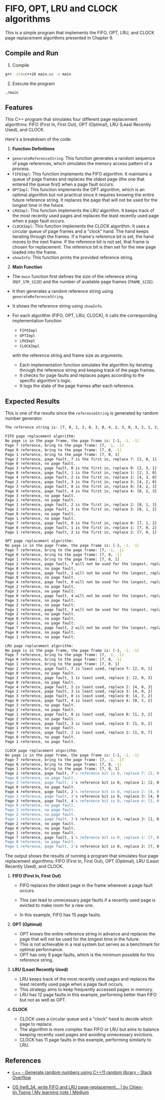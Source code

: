 # FIFO, OPT, LRU and CLOCK algorithms

 This is a simple  program that implements the FIFO, OPT, LRU, and CLOCK  page replacement algorithms presented in Chapter 9.

## Compile and Run

1. Compile

```bash
g++ -std=c++20 main.cc -o main
```

2. Execute the program

```
./main
```

## Features

This C++ program that simulates four different page replacement algorithms: FIFO (First In, First Out), OPT (Optimal), LRU (Least Recently Used), and CLOCK.

Here's a breakdown of the code:

1. **Function Definitions**

- `generateReferenceString`: This function generates a random sequence of page references, which simulates the memory access pattern of a process.
- `FIFOImpl`: This function implements the FIFO algorithm. It maintains a queue of page frames and replaces the oldest page (the one that entered the queue first) when a page fault occurs.
- `OPTImpl`: This function implements the OPT algorithm, which is an optimal algorithm but not practical  since it requires knowing the entire future reference string. It replaces the page that will not be used for the longest time in the future.
- `LRUImpl`: This function implements the LRU algorithm. It keeps track of the most recently used pages and replaces the least recently used page when a page fault occurs.
- `CLOCKImpl`: This function implements the CLOCK algorithm. It uses a circular queue of page frames and a "clock" hand. The hand keeps iterating through the frames. If a frame's reference bit is set, the hand moves to the next frame. If the reference bit is not set, that frame is chosen for replacement. The reference bit is then set for the new page loaded into the frame.
- `showInfo`: This function prints the provided reference string.

2. **Main Function**

- The `main` function first defines the size of the reference string (`REF_STR_SIZE`) and the number of available page frames (`FRAME_SIZE`).

- It then generates a random reference string using `generateReferenceString`.

- It shows the reference string using `showInfo`.

- For each algorithm (FIFO, OPT, LRU, CLOCK), it calls the corresponding implementation function 
  
    - `FIFOImpl`
    - `OPTImpl`
    - `LRUImpl`
    - `CLOCKImpl`
    
    with the reference string and frame size as arguments.
    
    - Each implementation function simulates the algorithm by iterating through the reference string and keeping track of the page frames.
    - It checks for page faults and replaces pages according to the specific algorithm's logic.
    - It logs the state of the page frames after each reference.

## Expected Results

This is one of the results since the `referenceString` is generated by random number generator.

```bash
The reference string is: [7, 0, 1, 2, 0, 3, 0, 4, 2, 3, 0, 3, 2, 1, 2, 0, 1, 7, 0, 1] 

FIFO page replacement algorithm: 
No page is in the page frame, the page frame is: [-1, -1, -1] 
Page 7 reference, bring to the page frame: [7, -1, -1] 
Page 0 reference, bring to the page frame: [7, 0, -1] 
Page 1 reference, bring to the page frame: [7, 0, 1] 
Page 2 reference, page fault, 7 is the first in, replace 7: [2, 0, 1] 
Page 0 reference, no page fault.
Page 3 reference, page fault, 0 is the first in, replace 0: [2, 3, 1] 
Page 0 reference, page fault, 1 is the first in, replace 1: [2, 3, 0] 
Page 4 reference, page fault, 2 is the first in, replace 2: [4, 3, 0] 
Page 2 reference, page fault, 3 is the first in, replace 3: [4, 2, 0] 
Page 3 reference, page fault, 0 is the first in, replace 0: [4, 2, 3] 
Page 0 reference, page fault, 4 is the first in, replace 4: [0, 2, 3] 
Page 3 reference, no page fault.
Page 2 reference, no page fault.
Page 1 reference, page fault, 2 is the first in, replace 2: [0, 1, 3] 
Page 2 reference, page fault, 3 is the first in, replace 3: [0, 1, 2] 
Page 0 reference, no page fault.
Page 1 reference, no page fault.
Page 7 reference, page fault, 0 is the first in, replace 0: [7, 1, 2] 
Page 0 reference, page fault, 1 is the first in, replace 1: [7, 0, 2] 
Page 1 reference, page fault, 2 is the first in, replace 2: [7, 0, 1] 

OPT page replacement algorithm: 
No page is in the page frame, the page frame is: [-1, -1, -1] 
Page 7 reference, bring to the page frame: [7, -1, -1] 
Page 0 reference, bring to the page frame: [7, 0, -1] 
Page 1 reference, bring to the page frame: [7, 0, 1] 
Page 2 reference, page fault, 7 will not be used for the longest, replace 7: [2, 0, 1] 
Page 0 reference, no page fault.
Page 3 reference, page fault, 1 will not be used for the longest, replace 1: [2, 0, 3] 
Page 0 reference, no page fault.
Page 4 reference, page fault, 0 will not be used for the longest, replace 0: [2, 4, 3] 
Page 2 reference, no page fault.
Page 3 reference, no page fault.
Page 0 reference, page fault, 4 will not be used for the longest, replace 4: [2, 0, 3] 
Page 3 reference, no page fault.
Page 2 reference, no page fault.
Page 1 reference, page fault, 3 will not be used for the longest, replace 3: [2, 0, 1] 
Page 2 reference, no page fault.
Page 0 reference, no page fault.
Page 1 reference, no page fault.
Page 7 reference, page fault, 2 will not be used for the longest, replace 2: [7, 0, 1] 
Page 0 reference, no page fault.
Page 1 reference, no page fault.

LRU page replacement algorithm: 
No page is in the page frame, the page frame is: [-1, -1, -1] 
Page 7 reference, bring to the page frame: [7, -1, -1] 
Page 0 reference, bring to the page frame: [7, 0, -1] 
Page 1 reference, bring to the page frame: [7, 0, 1] 
Page 2 reference, page fault, 7 is least used, replace 7: [2, 0, 1] 
Page 0 reference, no page fault.
Page 3 reference, page fault, 1 is least used, replace 1: [2, 0, 3] 
Page 0 reference, no page fault.
Page 4 reference, page fault, 2 is least used, replace 2: [4, 0, 3] 
Page 2 reference, page fault, 3 is least used, replace 3: [4, 0, 2] 
Page 3 reference, page fault, 0 is least used, replace 0: [4, 3, 2] 
Page 0 reference, page fault, 4 is least used, replace 4: [0, 3, 2] 
Page 3 reference, no page fault.
Page 2 reference, no page fault.
Page 1 reference, page fault, 0 is least used, replace 0: [1, 3, 2] 
Page 2 reference, no page fault.
Page 0 reference, page fault, 3 is least used, replace 3: [1, 0, 2] 
Page 1 reference, no page fault.
Page 7 reference, page fault, 2 is least used, replace 2: [1, 0, 7] 
Page 0 reference, no page fault.
Page 1 reference, no page fault.

CLOCK page replacement algorithm: 
No page is in the page frame, the page frame is: [-1, -1, -1] 
Page 7 reference, bring to the page frame: [7, -1, -1] 
Page 0 reference, bring to the page frame: [7, 0, -1] 
Page 1 reference, bring to the page frame: [7, 0, 1] 
Page 2 reference, page fault, 7's reference bit is 0, replace 7: [2, 0, 1] 
Page 0 reference, no page fault.
Page 3 reference, page fault, 1's reference bit is 0, replace 1: [2, 0, 3] 
Page 0 reference, no page fault.
Page 4 reference, page fault, 2's reference bit is 0, replace 2: [4, 0, 3] 
Page 2 reference, page fault, 3's reference bit is 0, replace 3: [4, 0, 2] 
Page 3 reference, page fault, 4's reference bit is 0, replace 4: [3, 0, 2] 
Page 0 reference, no page fault.
Page 3 reference, no page fault.
Page 2 reference, no page fault.
Page 1 reference, page fault, 3's reference bit is 0, replace 3: [1, 0, 2] 
Page 2 reference, no page fault.
Page 0 reference, no page fault.
Page 1 reference, no page fault.
Page 7 reference, page fault, 1's reference bit is 0, replace 1: [7, 0, 2] 
Page 0 reference, no page fault.
Page 1 reference, page fault, 2's reference bit is 0, replace 2: [7, 0, 1] 
```

The output shows the results of running a program that simulates four page replacement algorithms: FIFO (First In, First Out), OPT (Optimal), LRU (Least Recently Used), and CLOCK.

1. **FIFO (First In, First Out)**

    - FIFO replaces the oldest page in the frame whenever a page fault occurs.

    - This can lead to unnecessary page faults if a recently used page is evicted to make room for a new one.

    - In this example, FIFO has 15 page faults.

2. **OPT (Optimal)**

    - OPT knows the entire reference string in advance and replaces the page that will not be used for the longest time in the future.
    - This is not achievable in a real system but serves as a benchmark for optimal performance.
    - OPT has only 9 page faults, which is the minimum possible for this reference string.

3. **LRU (Least Recently Used)**

    - LRU keeps track of the most recently used pages and replaces the least recently used page when a page fault occurs.
    - This strategy aims to keep frequently accessed pages in memory.
    - LRU has 12 page faults in this example, performing better than FIFO but not as well as OPT.
4. **CLOCK**
    - CLOCK uses a circular queue and a "clock" hand to decide which page to replace.
    - The algorithm is more complex than FIFO or LRU but aims to balance keeping recently used pages and avoiding unnecessary evictions.
    - CLOCK has 11 page faults in this example, performing similarly to LRU.

## References

- [c++ - Generate random numbers using C++11 random library - Stack Overflow](https://stackoverflow.com/questions/19665818/generate-random-numbers-using-c11-random-library)

- [OS hw9_34. write FIFO and LRU page-replacement… | by Chien-lin.Tseng | My learning note | Medium](https://medium.com/我的learning-note/os-hw9-34-51c876e6a8e9)